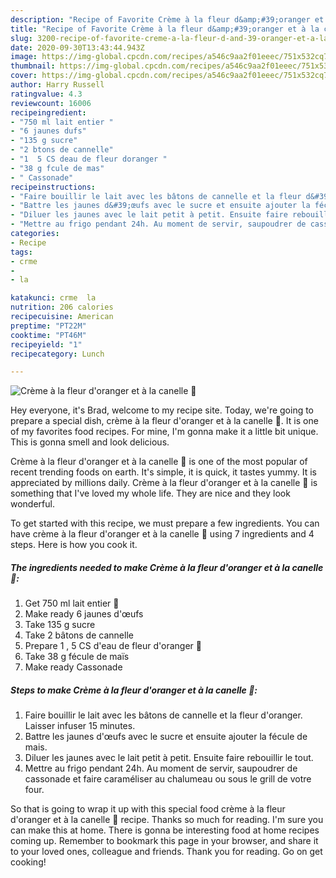 ```yaml
---
description: "Recipe of Favorite Crème à la fleur d&amp;#39;oranger et à la canelle 🌸"
title: "Recipe of Favorite Crème à la fleur d&amp;#39;oranger et à la canelle 🌸"
slug: 3200-recipe-of-favorite-creme-a-la-fleur-d-and-39-oranger-et-a-la-canelle
date: 2020-09-30T13:43:44.943Z
image: https://img-global.cpcdn.com/recipes/a546c9aa2f01eeec/751x532cq70/creme-a-la-fleur-doranger-et-a-la-canelle-🌸-photo-principale-de-la-recette.jpg
thumbnail: https://img-global.cpcdn.com/recipes/a546c9aa2f01eeec/751x532cq70/creme-a-la-fleur-doranger-et-a-la-canelle-🌸-photo-principale-de-la-recette.jpg
cover: https://img-global.cpcdn.com/recipes/a546c9aa2f01eeec/751x532cq70/creme-a-la-fleur-doranger-et-a-la-canelle-🌸-photo-principale-de-la-recette.jpg
author: Harry Russell
ratingvalue: 4.3
reviewcount: 16006
recipeingredient:
- "750 ml lait entier "
- "6 jaunes dufs"
- "135 g sucre"
- "2 btons de cannelle"
- "1  5 CS deau de fleur doranger "
- "38 g fcule de mas"
- " Cassonade"
recipeinstructions:
- "Faire bouillir le lait avec les bâtons de cannelle et la fleur d&#39;oranger. Laisser infuser 15 minutes."
- "Battre les jaunes d&#39;œufs avec le sucre et ensuite ajouter la fécule de mais."
- "Diluer les jaunes avec le lait petit à petit. Ensuite faire rebouillir le tout."
- "Mettre au frigo pendant 24h. Au moment de servir, saupoudrer de cassonade et faire caraméliser au chalumeau ou sous le grill de votre four."
categories:
- Recipe
tags:
- crme
- 
- la

katakunci: crme  la 
nutrition: 206 calories
recipecuisine: American
preptime: "PT22M"
cooktime: "PT46M"
recipeyield: "1"
recipecategory: Lunch

---
```



![Crème à la fleur d&#39;oranger et à la canelle 🌸](https://img-global.cpcdn.com/recipes/a546c9aa2f01eeec/751x532cq70/creme-a-la-fleur-doranger-et-a-la-canelle-🌸-photo-principale-de-la-recette.jpg)

Hey everyone, it's Brad, welcome to my recipe site. Today, we're going to prepare a special dish, crème à la fleur d&#39;oranger et à la canelle 🌸. It is one of my favorites food recipes. For mine, I'm gonna make it a little bit unique. This is gonna smell and look delicious.



Crème à la fleur d&#39;oranger et à la canelle 🌸 is one of the most popular of recent trending foods on earth. It's simple, it is quick, it tastes yummy. It is appreciated by millions daily. Crème à la fleur d&#39;oranger et à la canelle 🌸 is something that I've loved my whole life. They are nice and they look wonderful.


To get started with this recipe, we must prepare a few ingredients. You can have crème à la fleur d&#39;oranger et à la canelle 🌸 using 7 ingredients and 4 steps. Here is how you cook it.

<!--inarticleads1-->

##### The ingredients needed to make Crème à la fleur d&#39;oranger et à la canelle 🌸:

1. Get 750 ml lait entier 🥛
1. Make ready 6 jaunes d&#39;œufs
1. Take 135 g sucre
1. Take 2 bâtons de cannelle
1. Prepare 1 , 5 CS d&#39;eau de fleur d&#39;oranger 🌸
1. Take 38 g fécule de maïs
1. Make ready  Cassonade




<!--inarticleads2-->

##### Steps to make Crème à la fleur d&#39;oranger et à la canelle 🌸:

1. Faire bouillir le lait avec les bâtons de cannelle et la fleur d&#39;oranger. Laisser infuser 15 minutes.
1. Battre les jaunes d&#39;œufs avec le sucre et ensuite ajouter la fécule de mais.
1. Diluer les jaunes avec le lait petit à petit. Ensuite faire rebouillir le tout.
1. Mettre au frigo pendant 24h. Au moment de servir, saupoudrer de cassonade et faire caraméliser au chalumeau ou sous le grill de votre four.




So that is going to wrap it up with this special food crème à la fleur d&#39;oranger et à la canelle 🌸 recipe. Thanks so much for reading. I'm sure you can make this at home. There is gonna be interesting food at home recipes coming up. Remember to bookmark this page in your browser, and share it to your loved ones, colleague and friends. Thank you for reading. Go on get cooking!
